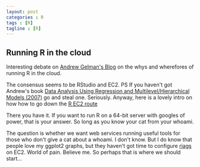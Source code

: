 ```yaml
---
layout: post
categories : R
tags : [R]
tagline : [R]
---
```


## Running R in the cloud

Interesting debate on <A href="http://andrewgelman.com/2011/07/r_on_the_cloud/">Andrew Gelman's Blog</A> on the whys and wherefores of running R in the cloud. 

The consensus seems to be RStudio and EC2. PS If you haven't got Andrew's book <A href="http://www.stat.columbia.edu/~gelman/arm/">Data Analysis Using Regression and Multilevel/Hierarchical Models (2007)</A> go and steal one. Seriously. Anyway, here is a lovely intro on how how to go down the <A href="http://toreopsahl.com/2011/10/17/securely-using-r-and-rstudio-on-amazons-ec2/">R EC2 route</A>

There you have it. If you want to run R on a 64-bit server with googles of power, that is your answer. So long as you know your cat from your whoami.

The question is whether we want web services running useful tools for those who don't give a cat about a whoami. I don't know. But I do know that people love my ggplot2 graphs, but they haven't got time to configure <A href="http://cran.r-project.org/web/packages/rjags/rjags.pdf">rjags</A> on EC2. World of pain. Believe me. So perhaps that is where we should start...



